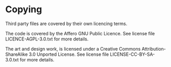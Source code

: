 Copying
=======

Third party files are covered by their own licencing terms.

The code is covered by the Affero GNU Public Licence.  See license file
LICENCE-AGPL-3.0.txt for more details.

The art and design work, is licensed under a Creative Commons
Attribution-ShareAlike 3.0 Unported License.  See license file
LICENSE-CC-BY-SA-3.0.txt for more details.

